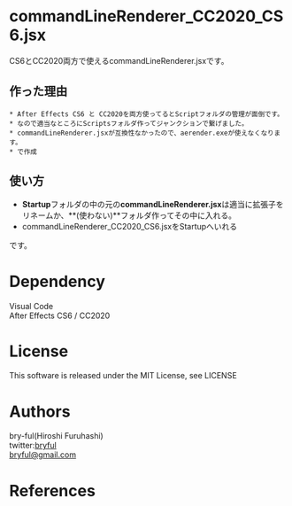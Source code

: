﻿# commandLineRenderer_CC2020_CS6.jsx

CS6とCC2020両方で使えるcommandLineRenderer.jsxです。

## 作った理由
	* After Effects CS6 と CC2020を両方使ってるとScriptフォルダの管理が面倒です。
	* なので適当なところにScriptsフォルダ作ってジャンクションで繋げました。
	* commandLineRenderer.jsxが互換性なかったので、aerender.exeが使えなくなります。
	* で作成

## 使い方

* **Startup**フォルダの中の元の**commandLineRenderer.jsx**は適当に拡張子をリネームか、**(使わない)**フォルダ作ってその中に入れる。
* commandLineRenderer_CC2020_CS6.jsxをStartupへいれる

です。

# Dependency
Visual Code  
After Effects CS6 / CC2020  


# License

This software is released under the MIT License, see LICENSE

# Authors

bry-ful(Hiroshi Furuhashi)   
twitter:[bryful](https://twitter.com/bryful)  
bryful@gmail.com  

# References
